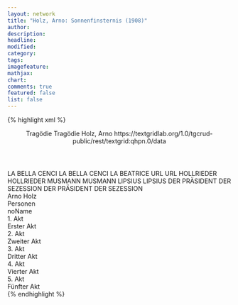 ```yaml
---
layout: network
title: "Holz, Arno: Sonnenfinsternis (1908)"
author:
description:
headline:
modified:
category:
tags:
imagefeature: 
mathjax: 
chart: 
comments: true
featured: false
list: false
---
```

{% highlight xml %}
<?xml-model href="https://raw.githubusercontent.com/DLiNa/project/master/rules/lina.rnc"?><?xml-model href="https://raw.githubusercontent.com/DLiNa/project/master/rules/lina.sch"?>
<play xmlns="http://lina.digital">
  <header>
    <title>Sonnenfinsternis</title>
    <subtitle>Tragödie</subtitle>
  	<genretitle>Tragödie</genretitle>
    <author>Holz, Arno</author>
  	<date when="1908" type="print"/>
  	<date when="1913" type="premiere"/>
  	<source>https://textgridlab.org/1.0/tgcrud-public/rest/textgrid:qhpn.0/data</source>
  </header>
  <personae>
    <character>
      <name>LA BELLA CENCI</name>
      <alias xml:id="la_bella_cenci">
        <name>LA BELLA CENCI</name>
      </alias>
    	<alias xml:id="la">
    		<name>LA</name>
    	</alias>
    	<alias xml:id="beatrice">
    		<name>BEATRICE</name>
    	</alias>
    </character>
    <character>
      <name>URL</name>
      <alias xml:id="url">
        <name>URL</name>
      </alias>
    </character>
    <character>
      <name>HOLLRIEDER</name>
      <alias xml:id="hollrieder">
        <name>HOLLRIEDER</name>
      </alias>
    </character>
    <character>
      <name>MUSMANN</name>
      <alias xml:id="musmann">
        <name>MUSMANN</name>
      </alias>
    </character>
    <character>
      <name>LIPSIUS</name>
      <alias xml:id="lipsius">
        <name>LIPSIUS</name>
      </alias>
    </character>
    <character>
      <name>DER PRÄSIDENT DER SEZESSION</name>
      <alias xml:id="der_präsident_der_sezession">
        <name>DER PRÄSIDENT DER SEZESSION</name>
      </alias>
    </character>
  </personae>
  <text>
    <div>
      <head>Arno Holz</head>
    </div>
    <div>
      <head>Personen</head>
      <div>
        <head>noName</head>
      </div>
    </div>
    <div>
      <head>1. Akt</head>
      <div>
        <head>Erster Akt</head>
        <sp who="#la_bella_cenci">
          <amount n="189" unit="speech_acts"/>
          <amount n="4161" unit="words"/>
          <amount n="112" unit="lines"/>
          <amount n="25404" unit="chars"/>
        </sp>
        <sp who="#url">
          <amount n="194" unit="speech_acts"/>
          <amount n="3523" unit="words"/>
          <amount n="123" unit="lines"/>
          <amount n="21667" unit="chars"/>
        </sp>
        <sp who="#la">
          <amount n="1" unit="speech_acts"/>
          <amount n="24" unit="words"/>
          <amount n="1" unit="lines"/>
          <amount n="148" unit="chars"/>
        </sp>
        <sp who="#hollrieder">
          <amount n="140" unit="speech_acts"/>
          <amount n="2918" unit="words"/>
          <amount n="97" unit="lines"/>
          <amount n="17906" unit="chars"/>
        </sp>
        <sp who="#musmann">
          <amount n="55" unit="speech_acts"/>
          <amount n="909" unit="words"/>
          <amount n="41" unit="lines"/>
          <amount n="5745" unit="chars"/>
        </sp>
      </div>
    </div>
    <div>
      <head>2. Akt</head>
      <div>
        <head>Zweiter Akt</head>
        <sp who="#hollrieder">
          <amount n="246" unit="speech_acts"/>
          <amount n="3948" unit="words"/>
          <amount n="164" unit="lines"/>
          <amount n="24375" unit="chars"/>
        </sp>
        <sp who="#url">
          <amount n="155" unit="speech_acts"/>
          <amount n="2096" unit="words"/>
          <amount n="117" unit="lines"/>
          <amount n="12474" unit="chars"/>
        </sp>
        <sp who="#musmann">
          <amount n="25" unit="speech_acts"/>
          <amount n="374" unit="words"/>
          <amount n="18" unit="lines"/>
          <amount n="2277" unit="chars"/>
        </sp>
        <sp who="#beatrice">
          <amount n="42" unit="speech_acts"/>
          <amount n="610" unit="words"/>
          <amount n="31" unit="lines"/>
          <amount n="3550" unit="chars"/>
        </sp>
        <sp who="#lipsius">
          <amount n="35" unit="speech_acts"/>
          <amount n="798" unit="words"/>
          <amount n="23" unit="lines"/>
          <amount n="5067" unit="chars"/>
        </sp>
      </div>
    </div>
    <div>
      <head>3. Akt</head>
      <div>
        <head>Dritter Akt</head>
        <sp who="#der_präsident_der_sezession">
          <amount n="67" unit="speech_acts"/>
          <amount n="2375" unit="words"/>
          <amount n="27" unit="lines"/>
          <amount n="13780" unit="chars"/>
        </sp>
        <sp who="#musmann">
          <amount n="55" unit="speech_acts"/>
          <amount n="723" unit="words"/>
          <amount n="44" unit="lines"/>
          <amount n="4570" unit="chars"/>
        </sp>
        <sp who="#lipsius">
          <amount n="60" unit="speech_acts"/>
          <amount n="808" unit="words"/>
          <amount n="43" unit="lines"/>
          <amount n="4855" unit="chars"/>
        </sp>
        <sp who="#beatrice">
          <amount n="77" unit="speech_acts"/>
          <amount n="744" unit="words"/>
          <amount n="59" unit="lines"/>
          <amount n="4537" unit="chars"/>
        </sp>
        <sp who="#la_bella_cenci">
          <amount n="1" unit="speech_acts"/>
          <amount n="13" unit="words"/>
          <amount n="1" unit="lines"/>
          <amount n="78" unit="chars"/>
        </sp>
        <sp who="#musmann #beatrice">
          <amount n="1" unit="speech_acts"/>
          <amount n="17" unit="words"/>
          <amount n="1" unit="lines"/>
          <amount n="99" unit="chars"/>
        </sp>
        <sp who="#hollrieder">
          <amount n="52" unit="speech_acts"/>
          <amount n="1006" unit="words"/>
          <amount n="27" unit="lines"/>
          <amount n="6440" unit="chars"/>
        </sp>
      </div>
    </div>
    <div>
      <head>4. Akt</head>
      <div>
        <head>Vierter Akt</head>
        <sp who="#musmann">
          <amount n="54" unit="speech_acts"/>
          <amount n="748" unit="words"/>
          <amount n="33" unit="lines"/>
          <amount n="4863" unit="chars"/>
        </sp>
        <sp who="#hollrieder">
          <amount n="170" unit="speech_acts"/>
          <amount n="2447" unit="words"/>
          <amount n="112" unit="lines"/>
          <amount n="14808" unit="chars"/>
        </sp>
        <sp who="#url">
          <amount n="75" unit="speech_acts"/>
          <amount n="893" unit="words"/>
          <amount n="49" unit="lines"/>
          <amount n="5265" unit="chars"/>
        </sp>
        <sp who="#lipsius">
          <amount n="68" unit="speech_acts"/>
          <amount n="725" unit="words"/>
          <amount n="46" unit="lines"/>
          <amount n="4426" unit="chars"/>
        </sp>
        <sp who="#beatrice">
          <amount n="21" unit="speech_acts"/>
          <amount n="222" unit="words"/>
          <amount n="13" unit="lines"/>
          <amount n="1418" unit="chars"/>
        </sp>
      </div>
    </div>
    <div>
      <head>5. Akt</head>
      <div>
        <head>Fünfter Akt</head>
        <sp who="#url">
          <amount n="188" unit="speech_acts"/>
          <amount n="2151" unit="words"/>
          <amount n="152" unit="lines"/>
          <amount n="13414" unit="chars"/>
        </sp>
        <sp who="#musmann">
          <amount n="52" unit="speech_acts"/>
          <amount n="812" unit="words"/>
          <amount n="31" unit="lines"/>
          <amount n="5491" unit="chars"/>
        </sp>
        <sp who="#beatrice">
          <amount n="122" unit="speech_acts"/>
          <amount n="4226" unit="words"/>
          <amount n="63" unit="lines"/>
          <amount n="25821" unit="chars"/>
        </sp>
        <sp who="#hollrieder">
          <amount n="55" unit="speech_acts"/>
          <amount n="3225" unit="words"/>
          <amount n="27" unit="lines"/>
          <amount n="22071" unit="chars"/>
        </sp>
      </div>
    </div>
  </text>
</play>
{% endhighlight %}
